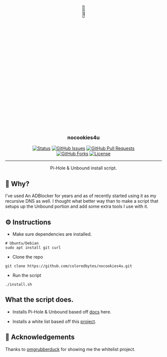 <p align="center">
  <a href="" rel="noopener">
 <img width=10% height=10% src="https://github.com/coloredbytes/homepage/blob/main/images/dracula_icons/pihole.png?raw=true" alt="Project logo"></a>
</p>

<h3 align="center"> nocookies4u </h3>

<div align="center">

[![Status](https://img.shields.io/badge/status-active-success.svg)]()
[![GitHub Issues](https://img.shields.io/github/issues/coloredbytes/nocookies4u.svg)](https://github.com/coloredbytes/nocookies4u/issues)
[![GitHub Pull Requests](https://img.shields.io/github/issues-pr/coloredbytes/nocookies4u.svg)](https://github.com/coloredbytes/nocookies4u/pulls) <br>
[![GitHub Forks](https://img.shields.io/github/forks/coloredbytes/nocookies4u)](https://github.com/coloredbytes/nocookies4u/fork)
[![License](https://img.shields.io/badge/license-MIT-blue.svg)](/LICENSE)

</div>

---

<p align="center"> Pi-Hole & Unbound install script.
    <br>
</p>


## 🤔 Why?

I've used An ADBlocker for years and as of recently started using it as my recursive DNS as well. I thought what better way than to make a script that setups up the Unbound portion and add some extra tools I use with it.

## :gear: Instructions

- Make sure dependencies are installed.

```shell
# Ubuntu/Debian
sudo apt install git curl
```

- Clone the repo
```shell
git clone https://github.com/coloredbytes/nocookies4u.git
```

- Run the script
```shell
./install.sh
```

## What the script does.

- Installs Pi-Hole & Unbound based off [docs](https://docs.pi-hole.net/guides/dns/unbound/) here.

- Installs a white list based off this [project](https://github.com/anudeepND/whitelist.git).

## 🎉 Acknowledgements

Thanks to [omgrubberduck](https://github.com/omgrubberduck) for showing me the whitelist project.
